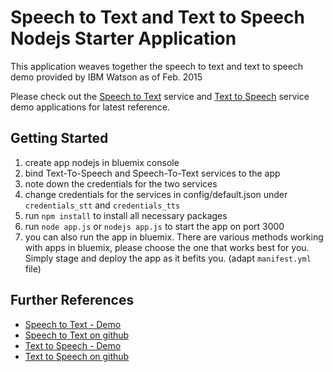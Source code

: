 # Speech to Text and Text to Speech Nodejs Starter Application

  This application weaves together the speech to text and text to speech demo provided by IBM Watson as of Feb. 2015

  Please check out the [Speech to Text][stt_url1] service and [Text to Speech][tts_url1] service demo applications for latest reference.


## Getting Started

  1. create app nodejs in bluemix console
  2. bind Text-To-Speech and Speech-To-Text services to the app
  3. note down the credentials for the two services
  4. change credentials for the services in config/default.json under `credentials_stt` and `credentials_tts`
  5. run `npm install` to install all necessary packages
  6. run `node app.js` or `nodejs app.js` to start the app on port 3000
  7. you can also run the app in bluemix. There are various methods working with apps in bluemix, please choose the one that works best for you. Simply stage and deploy the app as it befits you. (adapt `manifest.yml` file)


## Further References

  * [Speech to Text - Demo][stt_url2]
  * [Speech to Text on github][stt_url3]
  * [Text to Speech - Demo][tts_url1]
  * [Text to Speech on github][tts_url1]

[stt_url1]: https://www.ibm.com/smarterplanet/us/en/ibmwatson/developercloud/speech-to-text.html
[stt_url2]: https://speech-to-text-demo.mybluemix.net
[stt_url3]: https://github.com/watson-developer-cloud/speech-to-text-nodejs

[tts_url1]: https://www.ibm.com/smarterplanet/us/en/ibmwatson/developercloud/text-to-speech.html
[tts_url2]: https://text-to-speech-demo.mybluemix.net
[tts_url3]: https://github.com/watson-developer-cloud/text-to-speech-nodejs
